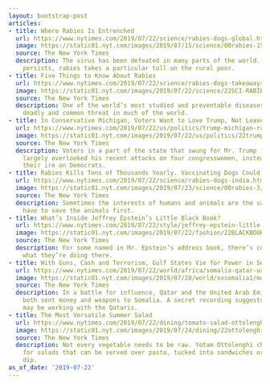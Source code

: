 ```yaml
---
layout: bootstrap-post
articles:
- title: Where Rabies Is Entrenched
  url: https://www.nytimes.com/2019/07/22/science/rabies-dogs-global.html
  image: https://static01.nyt.com/images/2019/07/15/science/00rabies-15/00rabies-15-facebookJumbo.jpg
  source: The New York Times
  description: The virus has been defeated in many parts of the world. But where it
    persists, rabies takes a particular toll on the rural poor.
- title: Five Things to Know About Rabies
  url: https://www.nytimes.com/2019/07/22/science/rabies-dogs-takeaways.html
  image: https://static01.nyt.com/images/2019/07/22/science/22SCI-RABIES-TAKEAWAYS/22SCI-RABIES-TAKEAWAYS-facebookJumbo.jpg
  source: The New York Times
  description: One of the world’s most studied and preventable diseases is still a
    deadly and common threat in much of the world.
- title: In Conservative Michigan, Voters Want to Love Trump, Not Leave Him
  url: https://www.nytimes.com/2019/07/22/us/politics/trump-michigan-racism-2020.html
  image: https://static01.nyt.com/images/2019/07/22/us/politics/22trumpmichigan-trump/22trumpmichigan-trump-facebookJumbo.jpg
  source: The New York Times
  description: Voters in a part of the state that swung for Mr. Trump in 2016 have
    largely overlooked his recent attacks on four congresswomen, instead focusing
    their ire on Democrats.
- title: Rabies Kills Tens of Thousands Yearly. Vaccinating Dogs Could Stop It.
  url: https://www.nytimes.com/2019/07/22/science/rabies-dogs-india.html
  image: https://static01.nyt.com/images/2019/07/23/science/00rabies-3/00rabies-3-facebookJumbo.jpg
  source: The New York Times
  description: Sometimes the interests of humans and animals are the same, but humans
    have to save the animals first.
- title: What’s Inside Jeffrey Epstein’s Little Black Book?
  url: https://www.nytimes.com/2019/07/22/style/jeffrey-epstein-little-black-book.html
  image: https://static01.nyt.com/images/2019/07/22/fashion/22BLACKBOOK1/22BLACKBOOK1-facebookJumbo.jpg
  source: The New York Times
  description: For some named in Mr. Epstein’s address book, there’s confusion about
    what they’re doing there.
- title: With Guns, Cash and Terrorism, Gulf States Vie for Power in Somalia
  url: https://www.nytimes.com/2019/07/22/world/africa/somalia-qatar-uae.html
  image: https://static01.nyt.com/images/2019/07/20/world/xxsomalia1/merlin_137550582_e32b090b-3e30-43ca-a9fe-8397fd3d667e-facebookJumbo.jpg
  source: The New York Times
  description: In a battle for influence, Qatar and the United Arab Emirates have
    both sent money and weapons to Somalia. A secret recording suggests that militants
    may be working with the Qataris.
- title: The Most Versatile Summer Salad
  url: https://www.nytimes.com/2019/07/22/dining/tomato-salad-ottolenghi.html
  image: https://static01.nyt.com/images/2019/07/24/dining/22ottolenghi1/merlin_158045637_975d824f-2589-4d32-a6d2-7c1ca1f8224c-facebookJumbo.jpg
  source: The New York Times
  description: Not every vegetable needs to be raw. Yotam Ottolenghi chars his vegetables
    for salads that can be served over pasta, tucked into sandwiches or used as a
    dip.
as_of_date: '2019-07-22'
---
```


